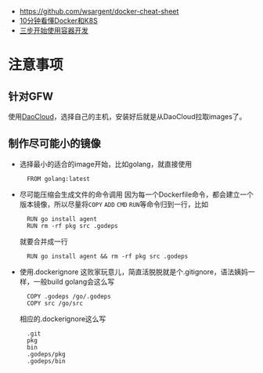 
- https://github.com/wsargent/docker-cheat-sheet
- [10分钟看懂Docker和K8S](https://zhuanlan.zhihu.com/p/53260098)
- [三步开始使用容器开发](https://github.com/xindong/docs/blob/master/public/guide/devops/docker_quick.md)


# 注意事项
## 针对GFW
使用[DaoCloud](https://dashboard.daocloud.io/nodes/new)，选择自己的主机，安装好后就是从DaoCloud拉取images了。
## 制作尽可能小的镜像
* 选择最小的适合的image开始，比如golang，就直接使用

        FROM golang:latest

* 尽可能压缩会生成文件的命令调用
因为每一个Dockerfile命令，都会建立一个版本镜像，所以尽量将`COPY` `ADD` `CMD` `RUN`等命令归到一行，比如

        RUN go install agent
        RUN rm -rf pkg src .godeps

    就要合并成一行

        RUN go install agent && rm -rf pkg src .godeps

* 使用.dockerignore
这败家玩意儿，简直活脱脱就是个.gitignore，语法姨妈一样，一般build golang会这么写

        COPY .godeps /go/.godeps
        COPY src /go/src

    相应的.dockerignore这么写

        .git
        pkg
        bin
        .godeps/pkg
        .godeps/bin